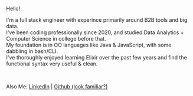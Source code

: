 Hello!

I'm a full stack engineer with experince primarily around B2B tools and big data.  
I've been coding professionally since 2020, and studied Data Analytics + Computer Science in college before that.  
My foundation is in OO languages like Java & JavaScript, with some dabbling in bash/CLI.  
I've thoroughly enjoyed learning Elixir over the past few years and find the functional syntax very useful & clean.  

<br />

Also Me: [LinkedIn](https://www.linkedin.com/in/samuel-reep/) | [Github (look familiar?)](https://www.github.com/sareep)

<!---
sareep/sareep is a ✨ special ✨ repository because its `README.md` (this file) appears on your GitHub profile.
You can click the Preview link to take a look at your changes.
--->
